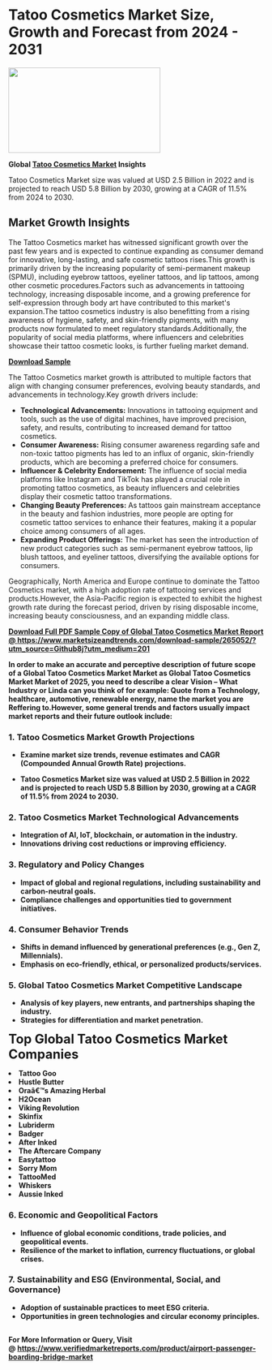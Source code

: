 <H1>Tatoo Cosmetics Market Size, Growth and Forecast from 2024 - 2031</H1><img class="aligncenter size-medium wp-image-584254" src="https://thirdeyenews.in/wp-content/uploads/2024/09/Global-Market-Research-300x168.jpeg" alt="" width="300" height="168" /><p><strong>Global&nbsp;<a href="https://www.marketsizeandtrends.com/download-sample/265052/?utm_source=Github8j?utm_medium=201">Tatoo Cosmetics Market</a> Insights</strong></p><p>Tatoo Cosmetics Market size was valued at USD 2.5 Billion in 2022 and is projected to reach USD 5.8 Billion by 2030, growing at a CAGR of 11.5% from 2024 to 2030.</p><p><h2>Market Growth Insights</h2> <p>The Tattoo Cosmetics market has witnessed significant growth over the past few years and is expected to continue expanding as consumer demand for innovative, long-lasting, and safe cosmetic tattoos rises.This growth is primarily driven by the increasing popularity of semi-permanent makeup (SPMU), including eyebrow tattoos, eyeliner tattoos, and lip tattoos, among other cosmetic procedures.Factors such as advancements in tattooing technology, increasing disposable income, and a growing preference for self-expression through body art have contributed to this market's expansion.The tattoo cosmetics industry is also benefitting from a rising awareness of hygiene, safety, and skin-friendly pigments, with many products now formulated to meet regulatory standards.Additionally, the popularity of social media platforms, where influencers and celebrities showcase their tattoo cosmetic looks, is further fueling market demand.</p> <p><strong><a href="#">Download Sample</a></strong></p> <p>The Tattoo Cosmetics market growth is attributed to multiple factors that align with changing consumer preferences, evolving beauty standards, and advancements in technology.Key growth drivers include: <ul> <li><strong>Technological Advancements:</strong> Innovations in tattooing equipment and tools, such as the use of digital machines, have improved precision, safety, and results, contributing to increased demand for tattoo cosmetics.</li> <li><strong>Consumer Awareness:</strong> Rising consumer awareness regarding safe and non-toxic tattoo pigments has led to an influx of organic, skin-friendly products, which are becoming a preferred choice for consumers.</li> <li><strong>Influencer & Celebrity Endorsement:</strong> The influence of social media platforms like Instagram and TikTok has played a crucial role in promoting tattoo cosmetics, as beauty influencers and celebrities display their cosmetic tattoo transformations.</li> <li><strong>Changing Beauty Preferences:</strong> As tattoos gain mainstream acceptance in the beauty and fashion industries, more people are opting for cosmetic tattoo services to enhance their features, making it a popular choice among consumers of all ages.</li> <li><strong>Expanding Product Offerings:</strong> The market has seen the introduction of new product categories such as semi-permanent eyebrow tattoos, lip blush tattoos, and eyeliner tattoos, diversifying the available options for consumers.</li> </ul> <p>Geographically, North America and Europe continue to dominate the Tattoo Cosmetics market, with a high adoption rate of tattooing services and products.However, the Asia-Pacific region is expected to exhibit the highest growth rate during the forecast period, driven by rising disposable income, increasing beauty consciousness, and an expanding middle class.</p> <p><strong><a href="#"></p><p><span class=""><strong>Download Full PDF Sample Copy of Global Tatoo Cosmetics Market Report</strong> @ <a href="https://www.marketsizeandtrends.com/download-sample/265052/?utm_source=Github8j?utm_medium=201" target="_blank">https://www.marketsizeandtrends.com/download-sample/265052/?utm_source=Github8j?utm_medium=201</a></span></p><p>In order to make an accurate and perceptive description of future scope of a Global&nbsp;Tatoo Cosmetics Market Market as Global&nbsp;Tatoo Cosmetics Market Market of 2025, you need to describe a clear Vision &ndash; What Industry or Linda can you think of for example: Quote from a Technology, healthcare, automotive, renewable energy, name the market you are Reffering to.However, some general trends and factors usually impact market reports and their future outlook include:</p><h3>1.&nbsp;<strong>Tatoo Cosmetics Market Growth Projections</strong></h3><ul><li>Examine market size trends, revenue estimates and CAGR (Compounded Annual Growth Rate) projections.</li><li><p>Tatoo Cosmetics Market size was valued at USD 2.5 Billion in 2022 and is projected to reach USD 5.8 Billion by 2030, growing at a CAGR of 11.5% from 2024 to 2030.</p></li></ul><h3>2.&nbsp;<strong>Tatoo Cosmetics Market Technological Advancements</strong></h3><ul><li>Integration of AI, IoT, blockchain, or automation in the industry.</li><li>Innovations driving cost reductions or improving efficiency.</li></ul><h3>3.&nbsp;<strong>Regulatory and Policy Changes</strong></h3><ul><li>Impact of global and regional regulations, including sustainability and carbon-neutral goals.</li><li>Compliance challenges and opportunities tied to government initiatives.</li></ul><h3>4.&nbsp;<strong>Consumer Behavior Trends</strong></h3><ul><li>Shifts in demand influenced by generational preferences (e.g., Gen Z, Millennials).</li><li>Emphasis on eco-friendly, ethical, or personalized products/services.</li></ul><h3>5.&nbsp;<strong>Global Tatoo Cosmetics Market Competitive Landscape</strong></h3><ul><li>Analysis of key players, new entrants, and partnerships shaping the industry.</li><li>Strategies for differentiation and market penetration.</li></ul><p data-pm-slice="1 1 []"><span style="color: inherit; font-family: inherit; font-size: 25px;">Top Global Tatoo Cosmetics Market Companies</span></p><div class="" data-test-id=""><p><li>Tattoo Goo</li><li> Hustle Butter</li><li> Oraâ€™s Amazing Herbal</li><li> H2Ocean</li><li> Viking Revolution</li><li> Skinfix</li><li> Lubriderm</li><li> Badger</li><li> After Inked</li><li> The Aftercare Company</li><li> Easytattoo</li><li> Sorry Mom</li><li> TattooMed</li><li> Whiskers</li><li> Aussie Inked</li></p></div><h3>6.&nbsp;<strong>Economic and Geopolitical Factors</strong></h3><ul><li>Influence of global economic conditions, trade policies, and geopolitical events.</li><li>Resilience of the market to inflation, currency fluctuations, or global crises.</li></ul><h3>7.&nbsp;<strong>Sustainability and ESG (Environmental, Social, and Governance)</strong></h3><ul><li>Adoption of sustainable practices to meet ESG criteria.</li><li>Opportunities in green technologies and circular economy principles.</li></ul><h2><strong style="font-size: 14px;">For More Information or Query, Visit @&nbsp;</strong><a style="background-color: #ffffff; font-size: 14px;" href="https://www.marketsizeandtrends.com/report/tatoo-cosmetics-market/" target="_blank">https://www.verifiedmarketreports.com/product/airport-passenger-boarding-bridge-market</a></h2>